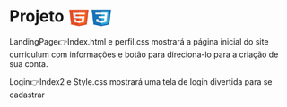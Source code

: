 # Projeto <img align="center" alt="Sayonnara-HTML" height="30" width="40" src="https://raw.githubusercontent.com/devicons/devicon/master/icons/html5/html5-original.svg"><img align="center" alt="Sayonnara-CSS" height="30" width="40" src="https://raw.githubusercontent.com/devicons/devicon/master/icons/css3/css3-original.svg">
LandingPage:point_right:Index.html e perfil.css mostrará a página inicial do site curriculum com informações e botão para direciona-lo para a criação de sua conta.

Login:point_right:Index2 e Style.css  mostrará uma tela de login divertida para se cadastrar
